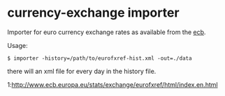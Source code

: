 # currency-exchange importer

Importer for euro currency exchange rates as available from the [ecb](1).

Usage:

```
$ importer -history=/path/to/eurofxref-hist.xml -out=./data
```

there will an xml file for every day in the history file.

1:http://www.ecb.europa.eu/stats/exchange/eurofxref/html/index.en.html